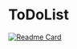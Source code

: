 # ToDoList
[![Readme Card](https://github-readme-stats.vercel.app/api/pin/?username=gurdl0525&theme=jolly&repo=ToDoList)](https://github.com/gurdl0525/ToDoList)
